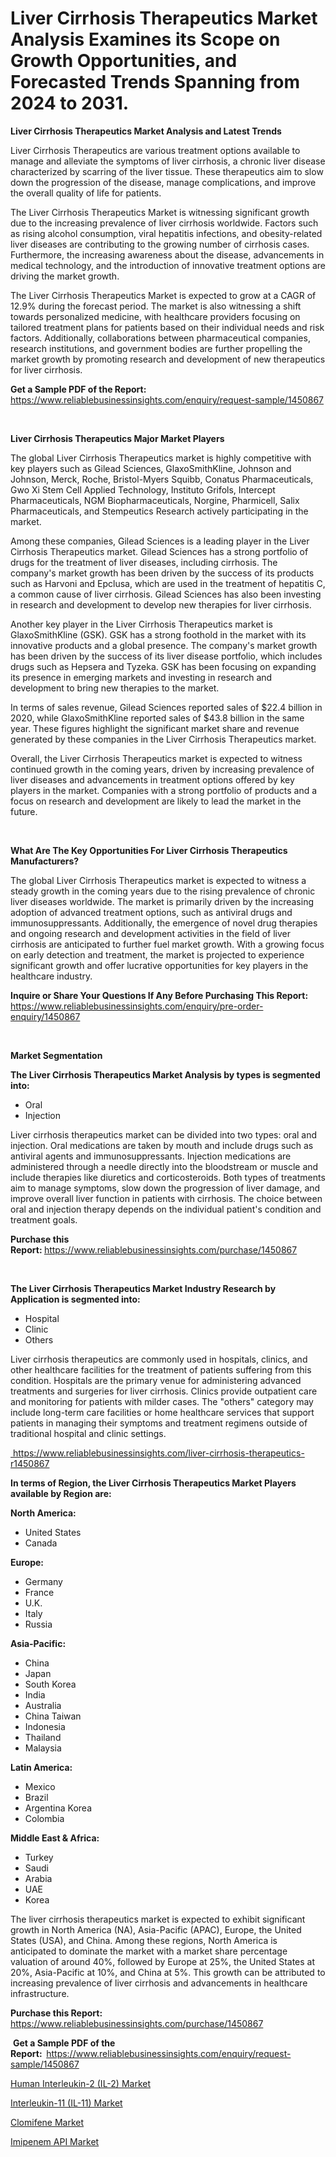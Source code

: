 <p><h1>Liver Cirrhosis Therapeutics Market Analysis Examines its Scope on Growth Opportunities, and Forecasted Trends Spanning from 2024 to 2031.</h1></p><p><strong>Liver Cirrhosis Therapeutics Market Analysis and Latest Trends</strong></p>
<p><p>Liver Cirrhosis Therapeutics are various treatment options available to manage and alleviate the symptoms of liver cirrhosis, a chronic liver disease characterized by scarring of the liver tissue. These therapeutics aim to slow down the progression of the disease, manage complications, and improve the overall quality of life for patients.</p><p>The Liver Cirrhosis Therapeutics Market is witnessing significant growth due to the increasing prevalence of liver cirrhosis worldwide. Factors such as rising alcohol consumption, viral hepatitis infections, and obesity-related liver diseases are contributing to the growing number of cirrhosis cases. Furthermore, the increasing awareness about the disease, advancements in medical technology, and the introduction of innovative treatment options are driving the market growth.</p><p>The Liver Cirrhosis Therapeutics Market is expected to grow at a CAGR of 12.9% during the forecast period. The market is also witnessing a shift towards personalized medicine, with healthcare providers focusing on tailored treatment plans for patients based on their individual needs and risk factors. Additionally, collaborations between pharmaceutical companies, research institutions, and government bodies are further propelling the market growth by promoting research and development of new therapeutics for liver cirrhosis.</p></p>
<p><strong>Get a Sample PDF of the Report:&nbsp;</strong> <a href="https://www.reliablebusinessinsights.com/enquiry/request-sample/1450867">https://www.reliablebusinessinsights.com/enquiry/request-sample/1450867</a></p>
<p>&nbsp;</p>
<p><strong>Liver Cirrhosis Therapeutics Major Market Players</strong></p>
<p><p>The global Liver Cirrhosis Therapeutics market is highly competitive with key players such as Gilead Sciences, GlaxoSmithKline, Johnson and Johnson, Merck, Roche, Bristol-Myers Squibb, Conatus Pharmaceuticals, Gwo Xi Stem Cell Applied Technology, Instituto Grifols, Intercept Pharmaceuticals, NGM Biopharmaceuticals, Norgine, Pharmicell, Salix Pharmaceuticals, and Stempeutics Research actively participating in the market.</p><p>Among these companies, Gilead Sciences is a leading player in the Liver Cirrhosis Therapeutics market. Gilead Sciences has a strong portfolio of drugs for the treatment of liver diseases, including cirrhosis. The company's market growth has been driven by the success of its products such as Harvoni and Epclusa, which are used in the treatment of hepatitis C, a common cause of liver cirrhosis. Gilead Sciences has also been investing in research and development to develop new therapies for liver cirrhosis.</p><p>Another key player in the Liver Cirrhosis Therapeutics market is GlaxoSmithKline (GSK). GSK has a strong foothold in the market with its innovative products and a global presence. The company's market growth has been driven by the success of its liver disease portfolio, which includes drugs such as Hepsera and Tyzeka. GSK has been focusing on expanding its presence in emerging markets and investing in research and development to bring new therapies to the market.</p><p>In terms of sales revenue, Gilead Sciences reported sales of $22.4 billion in 2020, while GlaxoSmithKline reported sales of $43.8 billion in the same year. These figures highlight the significant market share and revenue generated by these companies in the Liver Cirrhosis Therapeutics market. </p><p>Overall, the Liver Cirrhosis Therapeutics market is expected to witness continued growth in the coming years, driven by increasing prevalence of liver diseases and advancements in treatment options offered by key players in the market. Companies with a strong portfolio of products and a focus on research and development are likely to lead the market in the future.</p></p>
<p>&nbsp;</p>
<p><strong>What Are The Key Opportunities For Liver Cirrhosis Therapeutics Manufacturers?</strong></p>
<p><p>The global Liver Cirrhosis Therapeutics market is expected to witness a steady growth in the coming years due to the rising prevalence of chronic liver diseases worldwide. The market is primarily driven by the increasing adoption of advanced treatment options, such as antiviral drugs and immunosuppressants. Additionally, the emergence of novel drug therapies and ongoing research and development activities in the field of liver cirrhosis are anticipated to further fuel market growth. With a growing focus on early detection and treatment, the market is projected to experience significant growth and offer lucrative opportunities for key players in the healthcare industry.</p></p>
<p><strong>Inquire or Share Your Questions If Any Before Purchasing This Report:</strong> <a href="https://www.reliablebusinessinsights.com/enquiry/pre-order-enquiry/1450867">https://www.reliablebusinessinsights.com/enquiry/pre-order-enquiry/1450867</a></p>
<p>&nbsp;</p>
<p><strong>Market Segmentation</strong></p>
<p><strong>The Liver Cirrhosis Therapeutics Market Analysis by types is segmented into:</strong></p>
<p><ul><li>Oral</li><li>Injection</li></ul></p>
<p><p>Liver cirrhosis therapeutics market can be divided into two types: oral and injection. Oral medications are taken by mouth and include drugs such as antiviral agents and immunosuppressants. Injection medications are administered through a needle directly into the bloodstream or muscle and include therapies like diuretics and corticosteroids. Both types of treatments aim to manage symptoms, slow down the progression of liver damage, and improve overall liver function in patients with cirrhosis. The choice between oral and injection therapy depends on the individual patient's condition and treatment goals.</p></p>
<p><strong>Purchase this Report:&nbsp;</strong><a href="https://www.reliablebusinessinsights.com/purchase/1450867">https://www.reliablebusinessinsights.com/purchase/1450867</a></p>
<p>&nbsp;</p>
<p><strong>The Liver Cirrhosis Therapeutics Market Industry Research by Application is segmented into:</strong></p>
<p><ul><li>Hospital</li><li>Clinic</li><li>Others</li></ul></p>
<p><p>Liver cirrhosis therapeutics are commonly used in hospitals, clinics, and other healthcare facilities for the treatment of patients suffering from this condition. Hospitals are the primary venue for administering advanced treatments and surgeries for liver cirrhosis. Clinics provide outpatient care and monitoring for patients with milder cases. The "others" category may include long-term care facilities or home healthcare services that support patients in managing their symptoms and treatment regimens outside of traditional hospital and clinic settings.</p></p>
<p><a href="https://www.reliablebusinessinsights.com/liver-cirrhosis-therapeutics-r1450867">&nbsp;https://www.reliablebusinessinsights.com/liver-cirrhosis-therapeutics-r1450867</a></p>
<p><strong>In terms of Region, the Liver Cirrhosis Therapeutics Market Players available by Region are:</strong></p>
<p>
    <p> <strong> North America: </strong>
        <ul>
            <li>United States</li>
            <li>Canada</li>
        </ul>
        </p> 
    <p> <strong> Europe: </strong>
        <ul>
            <li>Germany</li>
            <li>France</li>
            <li>U.K.</li>
            <li>Italy</li>
            <li>Russia</li>
        </ul>
        </p> 
    <p> <strong> Asia-Pacific: </strong>
        <ul>
            <li>China</li>
            <li>Japan</li>
            <li>South Korea</li>
            <li>India</li>
            <li>Australia</li>
            <li>China Taiwan</li>
            <li>Indonesia</li>
            <li>Thailand</li>
            <li>Malaysia</li>
        </ul>
        </p> 
    <p> <strong> Latin America: </strong>
        <ul>
            <li>Mexico</li>
            <li>Brazil</li>
            <li>Argentina Korea</li>
            <li>Colombia</li>
        </ul>
        </p> 
    <p> <strong> Middle East & Africa: </strong>
        <ul>
            <li>Turkey</li>
            <li>Saudi</li>
            <li>Arabia</li>
            <li>UAE</li>
            <li>Korea</li>
        </ul>
    </p>
    </p>
<p><p>The liver cirrhosis therapeutics market is expected to exhibit significant growth in North America (NA), Asia-Pacific (APAC), Europe, the United States (USA), and China. Among these regions, North America is anticipated to dominate the market with a market share percentage valuation of around 40%, followed by Europe at 25%, the United States at 20%, Asia-Pacific at 10%, and China at 5%. This growth can be attributed to increasing prevalence of liver cirrhosis and advancements in healthcare infrastructure.</p></p>
<p><strong>Purchase this Report: </strong><a href="https://www.reliablebusinessinsights.com/purchase/1450867">https://www.reliablebusinessinsights.com/purchase/1450867</a></p>
<p>&nbsp;<strong>Get a Sample PDF of the Report:&nbsp;&nbsp;</strong><a href="https://www.reliablebusinessinsights.com/enquiry/request-sample/1450867">https://www.reliablebusinessinsights.com/enquiry/request-sample/1450867</a></p>
<p><strong></strong></p>
<p><p><a href="https://github.com/dmmanir420/Market-Research-Report-List-2/blob/main/human-interleukin-2-il-2-market.md">Human Interleukin-2 (IL-2) Market</a></p><p><a href="https://github.com/susanjprice2023/Market-Research-Report-List-2/blob/main/interleukin-11-il-11-market.md">Interleukin-11 (IL-11) Market</a></p><p><a href="https://github.com/sardarp081/Market-Research-Report-List-2/blob/main/clomifene-market.md">Clomifene Market</a></p><p><a href="https://github.com/gcimaudf65/Market-Research-Report-List-2/blob/main/imipenem-api-market.md">Imipenem API Market</a></p></p>